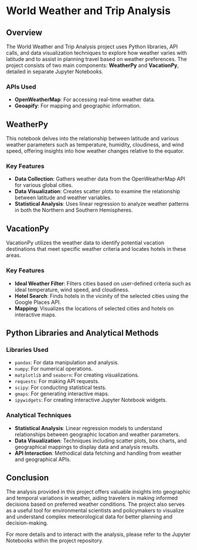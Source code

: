 # World Weather and Trip Analysis

## Overview

The World Weather and Trip Analysis project uses Python libraries, API calls, and data visualization techniques to explore how weather varies with latitude and to assist in planning travel based on weather preferences. The project consists of two main components: **WeatherPy** and **VacationPy**, detailed in separate Jupyter Notebooks.

### APIs Used

- **OpenWeatherMap**: For accessing real-time weather data.
- **Geoapify**: For mapping and geographic information.

## WeatherPy

This notebook delves into the relationship between latitude and various weather parameters such as temperature, humidity, cloudiness, and wind speed, offering insights into how weather changes relative to the equator.

### Key Features

- **Data Collection**: Gathers weather data from the OpenWeatherMap API for various global cities.
- **Data Visualization**: Creates scatter plots to examine the relationship between latitude and weather variables.
- **Statistical Analysis**: Uses linear regression to analyze weather patterns in both the Northern and Southern Hemispheres.

## VacationPy

VacationPy utilizes the weather data to identify potential vacation destinations that meet specific weather criteria and locates hotels in these areas.

### Key Features

- **Ideal Weather Filter**: Filters cities based on user-defined criteria such as ideal temperature, wind speed, and cloudiness.
- **Hotel Search**: Finds hotels in the vicinity of the selected cities using the Google Places API.
- **Mapping**: Visualizes the locations of selected cities and hotels on interactive maps.

## Python Libraries and Analytical Methods

### Libraries Used

- `pandas`: For data manipulation and analysis.
- `numpy`: For numerical operations.
- `matplotlib` and `seaborn`: For creating visualizations.
- `requests`: For making API requests.
- `scipy`: For conducting statistical tests.
- `gmaps`: For generating interactive maps.
- `ipywidgets`: For creating interactive Jupyter Notebook widgets.

### Analytical Techniques

- **Statistical Analysis**: Linear regression models to understand relationships between geographic location and weather parameters.
- **Data Visualization**: Techniques including scatter plots, box charts, and geographical mappings to display data and analysis results.
- **API Interaction**: Methodical data fetching and handling from weather and geographical APIs.

## Conclusion

The analysis provided in this project offers valuable insights into geographic and temporal variations in weather, aiding travelers in making informed decisions based on preferred weather conditions. The project also serves as a useful tool for environmental scientists and policymakers to visualize and understand complex meteorological data for better planning and decision-making.

For more details and to interact with the analysis, please refer to the Jupyter Notebooks within the project repository.
